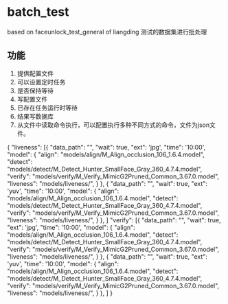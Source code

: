 # batch_test
based on faceunlock_test_general of liangding
测试的数据集进行批处理

## 功能
1. 提供配置文件
2. 可以设置定时任务
3. 是否保持等待
4. 写配置文件
5. 已存在任务运行时等待
6. 结果写数据库
7. 从文件中读取命令执行，可以配置执行多种不同方式的命令，文件为json文件。



{
    "liveness":
    [{
        "data_path": "",
        "wait": true,
        "ext": 'jpg',
        "time": '10:00',
        "model": {
            "align": "models/align/M_Align_occlusion_106_1.6.4.model",
            "detect": "models/detect/M_Detect_Hunter_SmallFace_Gray_360_4.7.4.model",
            "verify": "models/verify/M_Verify_MimicG2Pruned_Common_3.67.0.model",
            "liveness": "models/liveness/",
        }
    },
    {
        "data_path": "",
        "wait": true,
        "ext": 'yuv',
        "time": '10:00',
        "model": {
            "align": "models/align/M_Align_occlusion_106_1.6.4.model",
            "detect": "models/detect/M_Detect_Hunter_SmallFace_Gray_360_4.7.4.model",
            "verify": "models/verify/M_Verify_MimicG2Pruned_Common_3.67.0.model",
            "liveness": "models/liveness/",
        }
    },
    ]
    "verify":
    [{
        "data_path": "",
        "wait": true,
        "ext": 'jpg',
        "time": '10:00',
        "model": {
            "align": "models/align/M_Align_occlusion_106_1.6.4.model",
            "detect": "models/detect/M_Detect_Hunter_SmallFace_Gray_360_4.7.4.model",
            "verify": "models/verify/M_Verify_MimicG2Pruned_Common_3.67.0.model",
            "liveness": "models/liveness/",
        }
    },
    {
        "data_path": "",
        "wait": true,
        "ext": 'yuv',
        "time": '10:00',
        "model": {
            "align": "models/align/M_Align_occlusion_106_1.6.4.model",
            "detect": "models/detect/M_Detect_Hunter_SmallFace_Gray_360_4.7.4.model",
            "verify": "models/verify/M_Verify_MimicG2Pruned_Common_3.67.0.model",
            "liveness": "models/liveness/",
        }
    },
    ]
}

